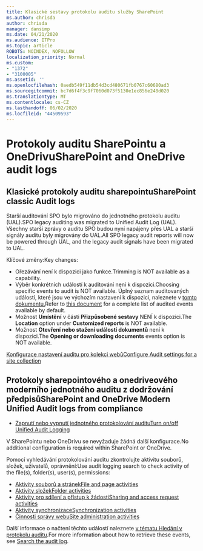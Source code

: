 ```yaml
---
title: Klasické sestavy protokolu auditu služby SharePoint
ms.author: chrisda
author: chrisda
manager: dansimp
ms.date: 04/21/2020
ms.audience: ITPro
ms.topic: article
ROBOTS: NOINDEX, NOFOLLOW
localization_priority: Normal
ms.custom:
- "1372"
- "3100005"
ms.assetid: ''
ms.openlocfilehash: 0aedb549f11db54d3cd480671fb0767c60680ad3
ms.sourcegitcommit: bc7d6f4f3c9f7060d073f5130e1ec856e248d020
ms.translationtype: MT
ms.contentlocale: cs-CZ
ms.lasthandoff: 06/02/2020
ms.locfileid: "44509593"
---
```

# <a name="sharepoint-and-onedrive-audit-logs"></a><span data-ttu-id="c3080-102">Protokoly auditu SharePointu a OneDrivu</span><span class="sxs-lookup"><span data-stu-id="c3080-102">SharePoint and OneDrive audit logs</span></span>

## <a name="sharepoint-classic-audit-logs"></a><span data-ttu-id="c3080-103">Klasické protokoly auditu sharepointu</span><span class="sxs-lookup"><span data-stu-id="c3080-103">SharePoint classic Audit logs</span></span>

<span data-ttu-id="c3080-104">Starší auditování SPO bylo migrováno do jednotného protokolu auditu (UAL).</span><span class="sxs-lookup"><span data-stu-id="c3080-104">SPO legacy auditing was migrated to Unified Audit Log (UAL).</span></span> <span data-ttu-id="c3080-105">Všechny starší zprávy o auditu SPO budou nyní napájeny přes UAL a starší signály auditu byly migrovány do UAL.</span><span class="sxs-lookup"><span data-stu-id="c3080-105">All SPO legacy audit reports will now be powered through UAL, and the legacy audit signals have been migrated to UAL.</span></span>

<span data-ttu-id="c3080-106">Klíčové změny:</span><span class="sxs-lookup"><span data-stu-id="c3080-106">Key changes:</span></span>

* <span data-ttu-id="c3080-107">Ořezávání není k dispozici jako funkce.</span><span class="sxs-lookup"><span data-stu-id="c3080-107">Trimming is NOT available as a capability.</span></span>
* <span data-ttu-id="c3080-108">Výběr konkrétních událostí k auditování není k dispozici.</span><span class="sxs-lookup"><span data-stu-id="c3080-108">Choosing specific events to audit is NOT available.</span></span> <span data-ttu-id="c3080-109">Úplný seznam auditovaných událostí, které jsou ve výchozím nastavení k dispozici, naleznete v [tomto dokumentu.](https://docs.microsoft.com/microsoft-365/compliance/search-the-audit-log-in-security-and-compliance)</span><span class="sxs-lookup"><span data-stu-id="c3080-109">Refer to [this document](https://docs.microsoft.com/microsoft-365/compliance/search-the-audit-log-in-security-and-compliance) for a complete list of audited events available by default.</span></span>
* <span data-ttu-id="c3080-110">Možnost **Umístění** v části **Přizpůsobené sestavy** NENÍ k dispozici.</span><span class="sxs-lookup"><span data-stu-id="c3080-110">The **Location** option under **Customized reports** is NOT available.</span></span>
* <span data-ttu-id="c3080-111">Možnost **Otevření nebo stažení událostí dokumentů** není k dispozici.</span><span class="sxs-lookup"><span data-stu-id="c3080-111">The **Opening or downloading documents** events option is NOT available.</span></span>

[<span data-ttu-id="c3080-112">Konfigurace nastavení auditu pro kolekci webů</span><span class="sxs-lookup"><span data-stu-id="c3080-112">Configure Audit settings for a site collection</span></span>](https://support.office.com/article/Configure-audit-settings-for-a-site-collection-A9920C97-38C0-44F2-8BCB-4CF1E2AE22D2)

## <a name="sharepoint-and-onedrive-modern-unified-audit-logs-from-compliance"></a><span data-ttu-id="c3080-113">Protokoly sharepointového a onedriveového moderního jednotného auditu z dodržování předpisů</span><span class="sxs-lookup"><span data-stu-id="c3080-113">SharePoint and OneDrive Modern Unified Audit logs from compliance</span></span>

* [<span data-ttu-id="c3080-114">Zapnutí nebo vypnutí jednotného protokolování auditu</span><span class="sxs-lookup"><span data-stu-id="c3080-114">Turn on/off Unified Audit Logging</span></span>](https://docs.microsoft.com/microsoft-365/compliance/turn-audit-log-search-on-or-off) 

<span data-ttu-id="c3080-115">V SharePointu nebo OneDrivu se nevyžaduje žádná další konfigurace.</span><span class="sxs-lookup"><span data-stu-id="c3080-115">No additional configuration is required within SharePoint or OneDrive.</span></span>

<span data-ttu-id="c3080-116">Pomocí vyhledávání protokolování auditu zkontrolujte aktivitu souborů, složek, uživatelů, oprávnění:</span><span class="sxs-lookup"><span data-stu-id="c3080-116">Use audit logging search to check activity of the file(s), folder(s), user(s), permissions:</span></span>

* [<span data-ttu-id="c3080-117">Aktivity souborů a stránek</span><span class="sxs-lookup"><span data-stu-id="c3080-117">File and page activities</span></span>](https://docs.microsoft.com/microsoft-365/compliance/search-the-audit-log-in-security-and-compliance)
* [<span data-ttu-id="c3080-118">Aktivity složek</span><span class="sxs-lookup"><span data-stu-id="c3080-118">Folder activities</span></span>](https://docs.microsoft.com/microsoft-365/compliance/search-the-audit-log-in-security-and-compliance#folder-activities)
* [<span data-ttu-id="c3080-119">Aktivity pro sdílení a přístup k žádosti</span><span class="sxs-lookup"><span data-stu-id="c3080-119">Sharing and access request activities</span></span>](https://docs.microsoft.com/microsoft-365/compliance/search-the-audit-log-in-security-and-compliance#sharing-and-access-request-activities)
* [<span data-ttu-id="c3080-120">Aktivity synchronizace</span><span class="sxs-lookup"><span data-stu-id="c3080-120">Synchronization activities</span></span>](https://docs.microsoft.com/microsoft-365/compliance/search-the-audit-log-in-security-and-compliance#synchronization-activities)
* [<span data-ttu-id="c3080-121">Činnosti správy webu</span><span class="sxs-lookup"><span data-stu-id="c3080-121">Site administration activities</span></span>](https://docs.microsoft.com/microsoft-365/compliance/search-the-audit-log-in-security-and-compliance#site-administration-activities)

<span data-ttu-id="c3080-122">Další informace o načtení těchto událostí naleznete [v tématu Hledání v protokolu auditu](https://docs.microsoft.com/microsoft-365/compliance/search-the-audit-log-in-security-and-compliance#search-the-audit-log).</span><span class="sxs-lookup"><span data-stu-id="c3080-122">For more information about how to retrieve these events, see [Search the audit log](https://docs.microsoft.com/microsoft-365/compliance/search-the-audit-log-in-security-and-compliance#search-the-audit-log).</span></span>
